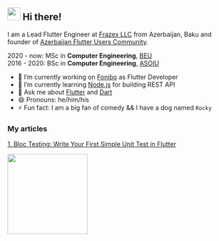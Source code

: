 ## <img src="https://github.com/TheDudeThatCode/TheDudeThatCode/blob/master/Assets/Hi.gif" width="29px"> Hi there!

I am a Lead Flutter Engineer at [Frazex LLC](https://github.com/Frazex-LLC) from Azerbaijan, Baku and founder of [Azerbaijan Flutter Users Community](https://www.facebook.com/groups/225232131679922/).

2020 - now: MSc in **Computer Engineering**, [BEU](http://www.beu.edu.az/en) </br>
2016 - 2020: BSc in **Computer Engineering**, [ASOIU](http://www.asoiu.edu.az/en)


- 🔭 I’m currently working on [Fonibo](https://fonibo.com/) as Flutter Developer
- 🌱 I’m currently learning [Node.js](https://nodejs.org/en/) for building REST API
- 💬 Ask me about [Flutter](https://github.com/flutter/flutter) and [Dart](https://github.com/dart-lang)
- 😄 Pronouns: he/him/his
- ⚡ Fun fact: I am a big fan of comedy && I have a dog named `Rocky`

### My articles
[1. Bloc Testing: Write Your First Simple Unit Test in Flutter](https://medium.com/flutter-community/bloc-testing-write-your-first-simple-unit-test-in-flutter-1eee1d1642aa)



<a href="https://github.com/thisisyusub">
  <img height="180em" src="https://github-readme-stats.vercel.app/api?username=thisisyusub&zsh-theme&show_icons=true&theme=react"/>
</a>





